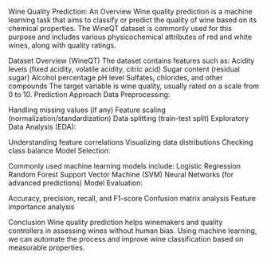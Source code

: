 Wine Quality Prediction: An Overview
Wine quality prediction is a machine learning task that aims to classify or predict the quality of wine based on its chemical properties. The WineQT dataset is commonly used for this purpose and includes various physicochemical attributes of red and white wines, along with quality ratings.

Dataset Overview (WineQT)
The dataset contains features such as:
Acidity levels (fixed acidity, volatile acidity, citric acid)
Sugar content (residual sugar)
Alcohol percentage
pH level
Sulfates, chlorides, and other compounds
The target variable is wine quality, usually rated on a scale from 0 to 10.
Prediction Approach
Data Preprocessing:

Handling missing values (if any)
Feature scaling (normalization/standardization)
Data splitting (train-test split)
Exploratory Data Analysis (EDA):

Understanding feature correlations
Visualizing data distributions
Checking class balance
Model Selection:

Commonly used machine learning models include:
Logistic Regression
Random Forest
Support Vector Machine (SVM)
Neural Networks (for advanced predictions)
Model Evaluation:

Accuracy, precision, recall, and F1-score
Confusion matrix analysis
Feature importance analysis

Conclusion
Wine quality prediction helps winemakers and quality controllers in assessing wines without human bias. Using machine learning, we can automate the process and improve wine classification based on measurable properties.
